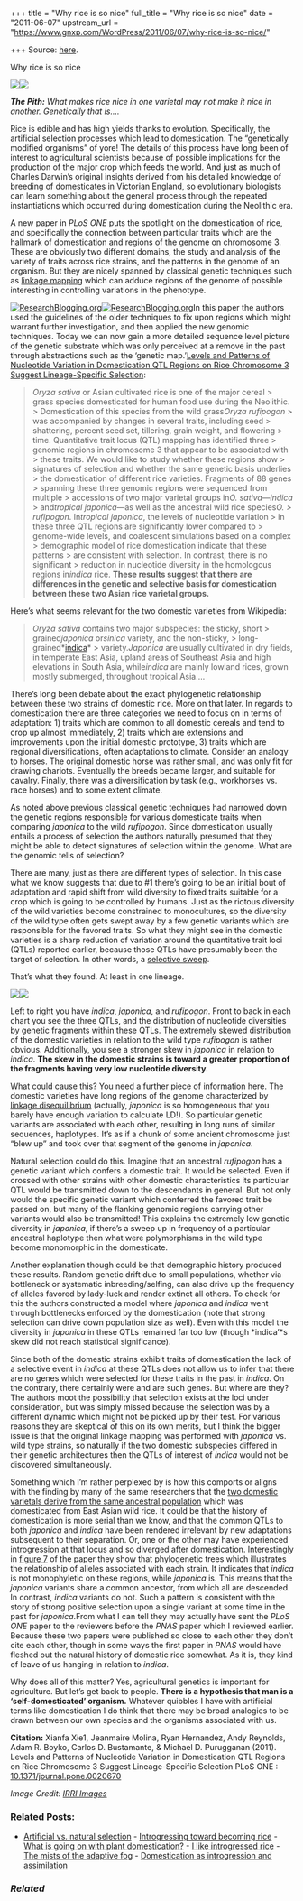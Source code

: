 +++
title = "Why rice is so nice"
full_title = "Why rice is so nice"
date = "2011-06-07"
upstream_url = "https://www.gnxp.com/WordPress/2011/06/07/why-rice-is-so-nice/"

+++
Source: [here](https://www.gnxp.com/WordPress/2011/06/07/why-rice-is-so-nice/).

Why rice is so nice

[![](https://i0.wp.com/blogs.discovermagazine.com/gnxp/files/2011/06/400px-Rice_diversity.jpg?resize=600%2C202)![](https://i0.wp.com/blogs.discovermagazine.com/gnxp/files/2011/06/400px-Rice_diversity.jpg?resize=600%2C202)](https://i0.wp.com/blogs.discovermagazine.com/gnxp/files/2011/06/400px-Rice_diversity.jpg)

***The Pith:** What makes rice nice in one varietal may not make it nice in another. Genetically that is….*

Rice is edible and has high yields thanks to evolution. Specifically, the artificial selection processes which lead to domestication. The “genetically modified organisms” of yore! The details of this process have long been of interest to agricultural scientists because of possible implications for the production of the major crop which feeds the world. And just as much of Charles Darwin’s original insights derived from his detailed knowledge of breeding of domesticates in Victorian England, so evolutionary biologists can learn something about the general process through the repeated instantiations which occurred during domestication during the Neolithic era.

A new paper in *PLoS ONE* puts the spotlight on the domestication of rice, and specifically the connection between particular traits which are the hallmark of domestication and regions of the genome on chromosome 3. These are obviously two different domains, the study and analysis of the variety of traits across rice strains, and the patterns in the genome of an organism. But they are nicely spanned by classical genetic techniques such as [linkage mapping](https://en.wikipedia.org/wiki/Genetic_linkage#Linkage_map) which can adduce regions of the genome of possible interesting in controlling variations in the phenotype.

[![ResearchBlogging.org](https://i0.wp.com/www.researchblogging.org/public/citation_icons/rb2_large_gray.png?w=640)![ResearchBlogging.org](https://i0.wp.com/www.researchblogging.org/public/citation_icons/rb2_large_gray.png?w=640)](http://www.researchblogging.org)In this paper the authors used the guidelines of the older techniques to fix upon regions which might warrant further investigation, and then applied the new genomic techniques. Today we can now gain a more detailed sequence level picture of the genetic substrate which was only perceived at a remove in the past through abstractions such as the ‘genetic map.’[Levels and Patterns of Nucleotide Variation in Domestication QTL Regions on Rice Chromosome 3 Suggest Lineage-Specific Selection](http://www.plosone.org/article/info%3Adoi%2F10.1371%2Fjournal.pone.0020670?utm_source=feedburner&utm_medium=feed&utm_campaign=Feed%3A+plosone%2FEvolutionaryBiology+%28PLoS+ONE+Alerts%3A+Evolutionary+Biology%29):

> *Oryza sativa* or Asian cultivated rice is one of the major cereal > grass species domesticated for human food use during the Neolithic. > Domestication of this species from the wild grass*Oryza rufipogon* > was accompanied by changes in several traits, including seed > shattering, percent seed set, tillering, grain weight, and flowering > time. Quantitative trait locus (QTL) mapping has identified three > genomic regions in chromosome 3 that appear to be associated with > these traits. We would like to study whether these regions show > signatures of selection and whether the same genetic basis underlies > the domestication of different rice varieties. Fragments of 88 genes > spanning these three genomic regions were sequenced from multiple > accessions of two major varietal groups in*O. sativa*—*indica* > and*tropical japonica*—as well as the ancestral wild rice species*O. > rufipogon*. In*tropical japonica*, the levels of nucleotide variation > in these three QTL regions are significantly lower compared to > genome-wide levels, and coalescent simulations based on a complex > demographic model of rice domestication indicate that these patterns > are consistent with selection. In contrast, there is no significant > reduction in nucleotide diversity in the homologous regions in*indica* rice. **These results suggest that there are differences in the genetic and selective basis for domestication between these two Asian rice varietal groups.**

Here’s what seems relevant for the two domestic varieties from Wikipedia:

> *Oryza sativa* contains two major subspecies: the sticky, short > grained*japonica* or*sinica* variety, and the non-sticky, > long-grained*[indica](https://en.wikipedia.org/wiki/Indica_rice "Indica rice")* > variety.*Japonica* are usually cultivated in dry fields, in temperate East Asia, upland areas of Southeast Asia and high elevations in South Asia, while*indica* are mainly lowland rices, grown mostly submerged, throughout tropical Asia….

There’s long been debate about the exact phylogenetic relationship between these two strains of domestic rice. More on that later. In regards to domestication there are three categories we need to focus on in terms of adaptation: 1) traits which are common to all domestic cereals and tend to crop up almost immediately, 2) traits which are extensions and improvements upon the initial domestic prototype, 3) traits which are regional diversifications, often adaptations to climate. Consider an analogy to horses. The original domestic horse was rather small, and was only fit for drawing chariots. Eventually the breeds became larger, and suitable for cavalry. Finally, there was a diversification by task (e.g., workhorses vs. race horses) and to some extent climate.

As noted above previous classical genetic techniques had narrowed down the genetic regions responsible for various domesticate traits when comparing *japonica* to the wild *rufipogon*. Since domestication usually entails a process of selection the authors naturally presumed that they might be able to detect signatures of selection within the genome. What are the genomic tells of selection?

There are many, just as there are different types of selection. In this case what we know suggests that due to \#1 there’s going to be an initial bout of adaptation and rapid shift from wild diversity to fixed traits suitable for a crop which is going to be controlled by humans. Just as the riotous diversity of the wild varieties become constrained to monocultures, so the diversity of the wild type often gets swept away by a few genetic variants which are responsible for the favored traits. So what they might see in the domestic varieties is a sharp reduction of variation around the quantitative trait loci (QTLs) reported earlier, because those QTLs have presumably been the target of selection. In other words, a [selective sweep](https://en.wikipedia.org/wiki/Selective_sweep).

That’s what they found. At least in one lineage.

[![](https://i0.wp.com/blogs.discovermagazine.com/gnxp/files/2011/06/journal.pone_.0020670.g005.jpg?resize=600%2C194)![](https://i0.wp.com/blogs.discovermagazine.com/gnxp/files/2011/06/journal.pone_.0020670.g005.jpg?resize=600%2C194)](https://i0.wp.com/blogs.discovermagazine.com/gnxp/files/2011/06/journal.pone_.0020670.g005.jpg)

Left to right you have *indica*, *japonica*, and *rufipogon*. Front to back in each chart you see the three QTLs, and the distribution of nucleotide diversities by genetic fragments within these QTLs. The extremely skewed distribution of the domestic varieties in relation to the wild type *rufipogon* is rather obvious. Additionally, you see a stronger skew in *japonica* in relation to *indica*. **The skew in the domestic strains is toward a greater proportion of the fragments having very low nucleotide diversity.**

What could cause this? You need a further piece of information here. The domestic varieties have long regions of the genome characterized by [linkage disequilibrium](https://en.wikipedia.org/wiki/Linkage_disequilibrium) (actually, *japonica* is so homogeneous that you barely have enough variation to calculate LD!). So particular genetic variants are associated with each other, resulting in long runs of similar sequences, haplotypes. It’s as if a chunk of some ancient chromosome just “blew up” and took over that segment of the genome in *japonica*.

Natural selection could do this. Imagine that an ancestral *rufipogon* has a genetic variant which confers a domestic trait. It would be selected. Even if crossed with other strains with other domestic characteristics its particular QTL would be transmitted down to the descendants in general. But not only would the specific genetic variant which conferred the favored trait be passed on, but many of the flanking genomic regions carrying other variants would also be transmitted! This explains the extremely low genetic diversity in *japonica*, if there’s a sweep up in frequency of a particular ancestral haplotype then what were polymorphisms in the wild type become monomorphic in the domesticate.

Another explanation though could be that demographic history produced these results. Random genetic drift due to small populations, whether via bottleneck or systematic inbreeding/selfing, can also drive up the frequency of alleles favored by lady-luck and render extinct all others. To check for this the authors constructed a model where *japonica* and *indica* went through bottlenecks enforced by the domestication (note that strong selection can drive down population size as well). Even with this model the diversity in *japonica* in these QTLs remained far too low (though *indica’*s skew did not reach statistical significance).

Since both of the domestic strains exhibit traits of domestication the lack of a selective event in *indica* at these QTLs does not allow us to infer that there are no genes which were selected for these traits in the past in *indica*. On the contrary, there certainly were and are such genes. But where are they? The authors moot the possibility that selection exists at the loci under consideration, but was simply missed because the selection was by a different dynamic which might not be picked up by their test. For various reasons they are skeptical of this on its own merits, but I think the bigger issue is that the original linkage mapping was performed with *japonica* vs. wild type strains, so naturally if the two domestic subspecies differed in their genetic architectures then the QTLs of interest of *indica* would not be discovered simultaneously.

Something which I’m rather perplexed by is how this comports or aligns with the finding by many of the same researchers that the [two domestic varietals derive from the same ancestral population](http://blogs.discovermagazine.com/gnxp/2011/05/one-root-for-rice/) which was domesticated from East Asian wild rice. It could be that the history of domestication is more serial than we know, and that the common QTLs to both *japonica* and *indica* have been rendered irrelevant by new adaptations subsequent to their separation. Or, one or the other may have experienced introgression at that locus and so diverged after domestication. Interestingly in [figure 7](http://www.plosone.org/article/slideshow.action?uri=info:doi/10.1371/journal.pone.0020670&imageURI=info:doi/10.1371/journal.pone.0020670.g007) of the paper they show that phylogenetic trees which illustrates the relationship of alleles associated with each strain. It indicates that *indica* is not monophyletic on these regions, while *japonica* is. This means that the *japonica* variants share a common ancestor, from which all are descended. In contrast, *indica* variants do not. Such a pattern is consistent with the story of strong positive selection upon a single variant at some time in the past for *japonica*.From what I can tell they may actually have sent the *PLoS ONE* paper to the reviewers before the *PNAS* paper which I reviewed earlier. Because these two papers were published so close to each other they don’t cite each other, though in some ways the first paper in *PNAS* would have fleshed out the natural history of domestic rice somewhat. As it is, they kind of leave of us hanging in relation to *indica*.

Why does all of this matter? Yes, agricultural genetics is important for agriculture. But let’s get back to people. **There is a hypothesis that man is a ‘self-domesticated’ organism.** Whatever quibbles I have with artificial terms like domestication I do think that there may be broad analogies to be drawn between our own species and the organisms associated with us.

**Citation:** Xianfa Xie1, Jeanmaire Molina, Ryan Hernandez, Andy Reynolds, Adam R. Boyko, Carlos D. Bustamante, & Michael D. Purugganan (2011). Levels and Patterns of Nucleotide Variation in Domestication QTL Regions on Rice Chromosome 3 Suggest Lineage-Specific Selection PLoS ONE : [10.1371/journal.pone.0020670](10.1371/journal.pone.0020670)

*Image Credit: [IRRI Images](http://www.flickr.com/people/86712369@N00)*

### Related Posts:

- [Artificial vs. natural
  selection](https://www.gnxp.com/WordPress/2008/07/02/artificial-vs-natural-selection/) - [Introgressing toward becoming
  rice](https://www.gnxp.com/WordPress/2012/10/04/introgressing-toward-becoming-rice/) - [What is going on with plant
  domestication?](https://www.gnxp.com/WordPress/2012/10/03/what-is-going-on-with-plant-domestication/) - [I like introgressed
  rice](https://www.gnxp.com/WordPress/2007/08/09/i-like-introgressed-rice/) - [The mists of the adaptive
  fog](https://www.gnxp.com/WordPress/2008/11/18/the-mists-of-the-adaptive-fog/) - [Domestication as introgression and
  assimilation](https://www.gnxp.com/WordPress/2011/06/13/domestication-as-introgression-and-assimilation/)

### *Related*

[](https://www.addtoany.com/add_to/facebook?linkurl=https%3A%2F%2Fwww.gnxp.com%2FWordPress%2F2011%2F06%2F07%2Fwhy-rice-is-so-nice%2F&linkname=Why%20rice%20is%20so%20nice "Facebook")[](https://www.addtoany.com/add_to/twitter?linkurl=https%3A%2F%2Fwww.gnxp.com%2FWordPress%2F2011%2F06%2F07%2Fwhy-rice-is-so-nice%2F&linkname=Why%20rice%20is%20so%20nice "Twitter")[](https://www.addtoany.com/add_to/email?linkurl=https%3A%2F%2Fwww.gnxp.com%2FWordPress%2F2011%2F06%2F07%2Fwhy-rice-is-so-nice%2F&linkname=Why%20rice%20is%20so%20nice "Email")[](https://www.addtoany.com/share)
